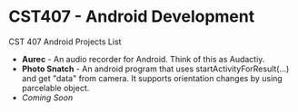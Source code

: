 CST407 - Android Development
=======

CST 407 Android Projects List
  - **Aurec**        - An audio recorder for Android. Think of this as Audactiy.
  - **Photo Snatch** - An android program that uses startActivityForResult(...) and get "data" from camera. It supports orientation                              changes by using parcelable object.
  - *Coming Soon*
